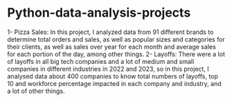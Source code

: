 # Python-data-analysis-projects
1- Pizza Sales: In this project, I analyzed data from 91 different brands to determine total orders and sales, as well as popular sizes and categories for their clients, as well as sales over year for each month and average sales for each portion of the day, among other things. 
2- Layoffs: There were a lot of layoffs in all big tech companies and a lot of medium and small companies in different industries in 2022 and 2023, so in this project, I analysed data about 400 companies to know total numbers of layoffs, top 10 and workforce percentage impacted in each company and industry, and a lot of other things.
